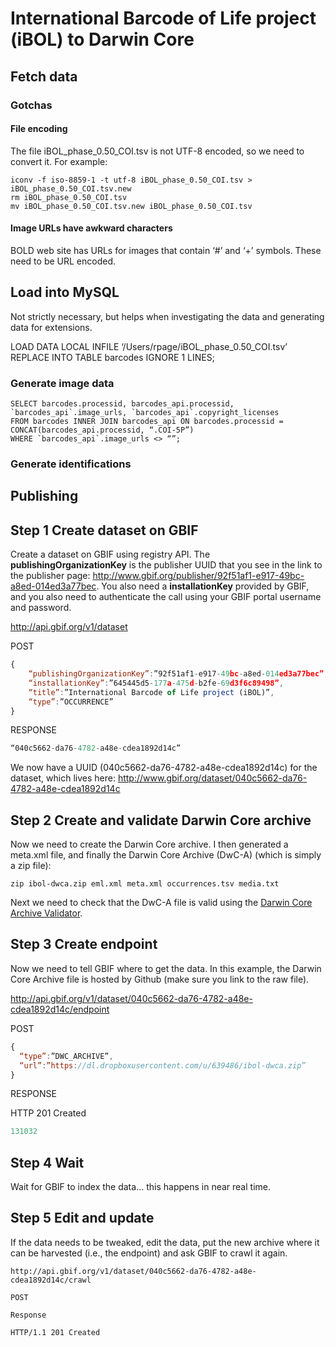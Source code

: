 # International Barcode of Life project (iBOL) to Darwin Core

## Fetch data


### Gotchas

#### File encoding
The file iBOL_phase_0.50_COI.tsv is not UTF-8 encoded, so we need to convert it. For example:

```
iconv -f iso-8859-1 -t utf-8 iBOL_phase_0.50_COI.tsv > iBOL_phase_0.50_COI.tsv.new
rm iBOL_phase_0.50_COI.tsv
mv iBOL_phase_0.50_COI.tsv.new iBOL_phase_0.50_COI.tsv
```

#### Image URLs have awkward characters
BOLD web site has URLs for images that contain ‘#’ and ‘+’ symbols. These need to be URL encoded.

## Load into MySQL

Not strictly necessary, but helps when investigating the data and generating data for extensions.

LOAD DATA LOCAL INFILE ‘/Users/rpage/iBOL_phase_0.50_COI.tsv’ REPLACE INTO TABLE barcodes IGNORE 1 LINES;

### Generate image data

```
SELECT barcodes.processid, barcodes_api.processid, `barcodes_api`.image_urls, `barcodes_api`.copyright_licenses 
FROM barcodes INNER JOIN barcodes_api ON barcodes.processid = CONCAT(barcodes_api.processid, “.COI-5P”)
WHERE `barcodes_api`.image_urls <> “”;
```

### Generate identifications




## Publishing

## Step 1 Create dataset on GBIF

Create a dataset on GBIF using registry API. The **publishingOrganizationKey** is the publisher UUID that you see in the link to the publisher page: http://www.gbif.org/publisher/92f51af1-e917-49bc-a8ed-014ed3a77bec. You also need a **installationKey** provided by GBIF, and you also need to authenticate the call using your GBIF portal username and password.

http://api.gbif.org/v1/dataset

POST

```javascript
{
	“publishingOrganizationKey”:”92f51af1-e917-49bc-a8ed-014ed3a77bec”,
	“installationKey”:”645445d5-177a-475d-b2fe-69d3f6c89498”,
	“title”:”International Barcode of Life project (iBOL)”,
	“type”:”OCCURRENCE” 
}
```
RESPONSE

```javascript
“040c5662-da76-4782-a48e-cdea1892d14c”
```

We now have a UUID (040c5662-da76-4782-a48e-cdea1892d14c) for the dataset, which lives here: http://www.gbif.org/dataset/040c5662-da76-4782-a48e-cdea1892d14c

## Step 2 Create and validate Darwin Core archive

Now we need to create the Darwin Core archive. 
I then generated a meta.xml file, and finally the Darwin Core Archive (DwC-A) (which is simply a zip file):

```
zip ibol-dwca.zip eml.xml meta.xml occurrences.tsv media.txt
```

Next we need to check that the DwC-A file is valid using the [Darwin Core Archive Validator](http://tools.gbif.org/dwca-validator/).

## Step 3 Create endpoint

Now we need to tell GBIF where to get the data. In this example, the Darwin Core Archive file is hosted by Github (make sure you link to the raw file).

http://api.gbif.org/v1/dataset/040c5662-da76-4782-a48e-cdea1892d14c/endpoint

POST
```javascript
{
  “type”:”DWC_ARCHIVE”,
  “url”:”https://dl.dropboxusercontent.com/u/639486/ibol-dwca.zip”
}
```

RESPONSE 

HTTP 201 Created

```javascript
131032
```

## Step 4 Wait

Wait for GBIF to index the data… this happens in near real time.

## Step 5 Edit and update

If the data needs to be tweaked, edit the data, put the new archive where it can be harvested (i.e., the endpoint) and ask GBIF to crawl it again.

```
http://api.gbif.org/v1/dataset/040c5662-da76-4782-a48e-cdea1892d14c/crawl

POST

Response

HTTP/1.1 201 Created





